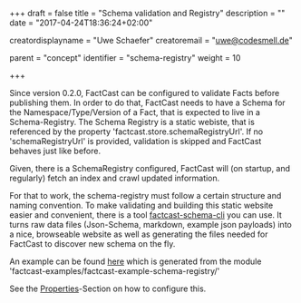 +++
draft = false
title = "Schema validation and Registry"
description = ""
date = "2017-04-24T18:36:24+02:00"


creatordisplayname = "Uwe Schaefer"
creatoremail = "uwe@codesmell.de"


parent = "concept"
identifier = "schema-registry"
weight = 10


+++


Since version 0.2.0, FactCast can be configured to validate Facts before publishing them. In order to do that, FactCast needs to have a Schema for the Namespace/Type/Version of a Fact, that is expected to live in a Schema-Registry. 
The Schema Registry is a static webiste, that is referenced by the property 'factcast.store.schemaRegistryUrl'.
If no 'schemaRegistryUrl' is provided, validation is skipped and FactCast behaves just like before.

Given, there is a SchemaRegistry configured, FactCast will (on startup, and regularly) fetch an index and crawl updated information.

For that to work, the schema-registry must follow a certain structure and naming convention. To make validating and building this static website easier and convenient, there is a tool [factcast-schema-cli](../fc-schema-cli) you can use. It turns raw data files (Json-Schema, markdown, example json payloads) into a nice, browseable website as well as generating the files needed for FactCast to discover new schema on the fly.

An example can be found [here](https://github.com/factcast/factcast/tree/master/factcast-examples/factcast-example-server/src/main/resources) which is generated from the module 'factcast-examples/factcast-example-schema-registry/'

See the [Properties](/setup/properties)-Section on how to configure this.
